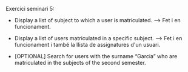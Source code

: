 Exercici seminari 5:
- Display a list of subject to which a user is matriculated. --> Fet i en funcionament.

- Display a list of users matriculated in a specific subject. --> Fet i en funcionament i també la llista de assignatures d'un usuari.

- [OPTIONAL] Search for users with the surname “Garcia” who are matriculated in the subjects of the second semester.